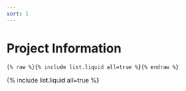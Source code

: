 ```yaml
---
sort: 1
---
```


# Project Information

```
{% raw %}{% include list.liquid all=true %}{% endraw %}
```

{% include list.liquid all=true %}

